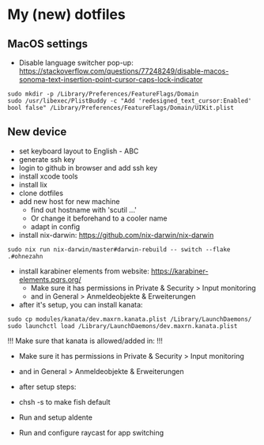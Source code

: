 # My (new) dotfiles


## MacOS settings

- Disable language switcher pop-up: https://stackoverflow.com/questions/77248249/disable-macos-sonoma-text-insertion-point-cursor-caps-lock-indicator
```shell
sudo mkdir -p /Library/Preferences/FeatureFlags/Domain
sudo /usr/libexec/PlistBuddy -c "Add 'redesigned_text_cursor:Enabled' bool false" /Library/Preferences/FeatureFlags/Domain/UIKit.plist
```

## New device

- set keyboard layout to English - ABC
- generate ssh key
- login to github in browser and add ssh key
- install xcode tools
- install lix
- clone dotfiles
- add new host for new machine
    - find out hostname with 'scutil ...'
    - Or change it beforehand to a cooler name
    - adapt in config
- install nix-darwin: https://github.com/nix-darwin/nix-darwin

```shell
sudo nix run nix-darwin/master#darwin-rebuild -- switch --flake .#ohnezahn
```

- install karabiner elements from website: https://karabiner-elements.pqrs.org/
    - Make sure it has permissions in Private & Security > Input monitoring
    - and in General > Anmeldeobjekte & Erweiterungen
- after it's setup, you can install kanata:

```shell
sudo cp modules/kanata/dev.maxrn.kanata.plist /Library/LaunchDaemons/
sudo launchctl load /Library/LaunchDaemons/dev.maxrn.kanata.plist
```
!!! Make sure that kanata is allowed/added in: !!!
- Make sure it has permissions in Private & Security > Input monitoring
- and in General > Anmeldeobjekte & Erweiterungen



- after setup steps:
- chsh -s to make fish default
- Run and setup aldente
- Run and configure raycast for app switching
